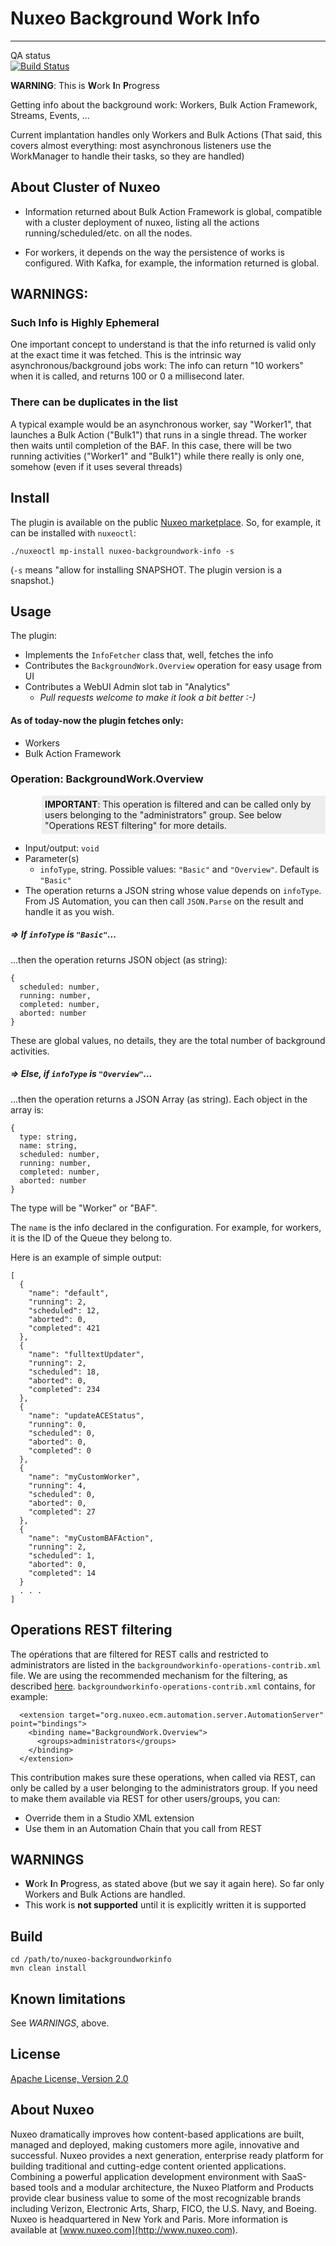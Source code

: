 # Nuxeo Background Work Info
<hr>

QA status<br/>
[![Build Status](https://qa.nuxeo.org/jenkins/buildStatus/icon?job=Sandbox/sandbox_nuxeo-nuxeo-backgroundworkinfo-master)](https://qa.nuxeo.org/jenkins/view/Sandbox/job/Sandbox/job/sandbox_nuxeo-backgroundworkinfo-master/)

**WARNING**: This is **W**ork **I**n **P**rogress

Getting info about the background work: Workers, Bulk Action Framework, Streams, Events, ...

Current implantation handles only Workers and Bulk Actions (That said, this covers almost everything: most asynchronous listeners use the WorkManager to handle their tasks, so they are handled)

## About Cluster of Nuxeo

* Information returned about Bulk Action Framework is global, compatible with a cluster deployment of nuxeo, listing all the actions running/scheduled/etc. on all the nodes.

* For workers, it depends on the way the persistence of works is configured. With Kafka, for example, the information returned is global.

## WARNINGS:
### Such Info is Highly Ephemeral
One important concept to understand is that the info returned is valid only at the exact time it was fetched. This is the intrinsic way asynchronous/background jobs work: The info can return "10 workers" when it is called, and returns 100 or 0 a millisecond later.

### There can be duplicates in the list
A typical example would be an asynchronous worker, say "Worker1", that launches a Bulk Action ("Bulk1") that runs in a single thread. The worker then waits until completion of the BAF. In this case, there will be two running activities ("Worker1" and "Bulk1") while there really is only one, somehow (even if it uses several threads)


## Install
The plugin is available on the public [Nuxeo marketplace](https://doc.nuxeo.com/studio/nuxeo-marketplace/). So, for example, it can be installed with `nuxeoctl`:

```
./nuxeoctl mp-install nuxeo-backgroundwork-info -s
```

(`-s` means "allow for installing SNAPSHOT. The plugin version is a snapshot.)


## Usage
The plugin:

* Implements the `InfoFetcher` class that, well, fetches the info
* Contributes the `BackgroundWork.Overview` operation for easy usage from UI
* Contributes a WebUI Admin slot tab in "Analytics"
  * *Pull requests welcome to make it look a bit better :-)*

#### As of today-now the plugin fetches only:
* Workers
* Bulk Action Framework


### Operation: BackgroundWork.Overview

<div style="margin-left:50px; padding:5px; background-color:#eeeeee">
<span style="font-weight:bold">IMPORTANT</span>: This operation is filtered and can be called only by users belonging to the "administrators" group. See below "Operations REST filtering" for more details.
</div>

* Input/output: `void`
* Parameter(s)
  * `infoType`, string. Possible values: `"Basic"` and `"Overview"`. Default is `"Basic"`
* The operation returns a JSON string whose value depends on `infoType`. From JS Automation, you can then call `JSON.Parse` on the result and handle it as you wish.

##### => If `infoType` is `"Basic"`...
...then the operation returns JSON object (as string):

```
{
  scheduled: number,
  running: number,
  completed: number,
  aborted: number
}
```
These are global values, no details, they are the total number of background activities.

##### => Else, if `infoType` is `"Overview"`...
...then the operation returns a JSON Array (as string). Each object in the array is:

```
{
  type: string,
  name: string,
  scheduled: number,
  running: number,
  completed: number,
  aborted: number
}
```

The type will be "Worker" or "BAF".

The `name` is the info declared in the configuration. For example, for workers, it is the ID of the Queue they belong to.

Here is an example of simple output:

```
[
  {
    "name": "default",
    "running": 2,
    "scheduled": 12,
    "aborted": 0,
    "completed": 421
  },
  {
    "name": "fulltextUpdater",
    "running": 2,
    "scheduled": 18,
    "aborted": 0,
    "completed": 234
  },
  {
    "name": "updateACEStatus",
    "running": 0,
    "scheduled": 0,
    "aborted": 0,
    "completed": 0
  },
  {
    "name": "myCustomWorker",
    "running": 4,
    "scheduled": 0,
    "aborted": 0,
    "completed": 27
  },
  {
    "name": "myCustomBAFAction",
    "running": 2,
    "scheduled": 1,
    "aborted": 0,
    "completed": 14
  }
  . . .
]
```

## Operations REST filtering
The opérations that are filtered for REST calls and restricted to administrators are listed in the `backgroundworkinfo-operations-contrib.xml` file. We are using the recommended mechanism for the filtering, as described [here](https://doc.nuxeo.com/nxdoc/filtering-exposed-operations/). `backgroundworkinfo-operations-contrib.xml` contains, for example:

```
  <extension target="org.nuxeo.ecm.automation.server.AutomationServer" point="bindings">
    <binding name="BackgroundWork.Overview">
      <groups>administrators</groups>
    </binding>
  </extension>
```

This contribution makes sure these operations, when called via REST, can only be called by a user belonging to the administrators group. If you need to make them available via REST for other users/groups, you can:

* Override them in a Studio XML extension
* Use them in an Automation Chain that you call from REST


## WARNINGS
* **W**ork **I**n **P**rogress, as stated above (but we say it again here). So far only Workers and Bulk Actions are handled.
* This work is **not supported** until it is explicitly written it is supported


## Build

    cd /path/to/nuxeo-backgroundworkinfo
    mvn clean install



## Known limitations
See _WARNINGS_, above.



## License

[Apache License, Version 2.0](http://www.apache.org/licenses/LICENSE-2.0)



## About Nuxeo
Nuxeo dramatically improves how content-based applications are built, managed and deployed, making customers more agile, innovative and successful. Nuxeo provides a next generation, enterprise ready platform for building traditional and cutting-edge content oriented applications. Combining a powerful application development environment with SaaS-based tools and a modular architecture, the Nuxeo Platform and Products provide clear business value to some of the most recognizable brands including Verizon, Electronic Arts, Sharp, FICO, the U.S. Navy, and Boeing. Nuxeo is headquartered in New York and Paris. More information is available at [www.nuxeo.com](http://www.nuxeo.com).
